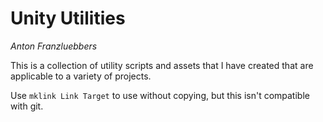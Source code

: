 # Unity Utilities

*Anton Franzluebbers*

This is a collection of utility scripts and assets that I have created that are applicable to a variety of projects.

Use `mklink Link Target` to use without copying, but this isn't compatible with git.
